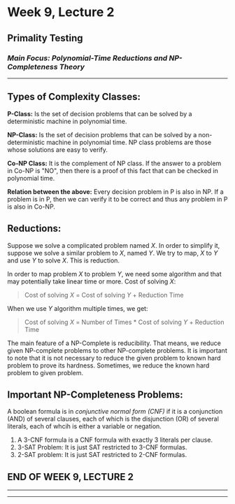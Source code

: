# **Week 9, Lecture 2**
## **Primality Testing**
### _**Main Focus:** Polynomial-Time Reductions and NP-Completeness Theory_
----

## **Types of Complexity Classes:**

**P-Class:** Is the set of decision problems that can be solved by a deterministic machine in polynomial time. 

**NP-Class:** Is the set of decision problems that can be solved by a non-deterministic machine in polynomial time. NP class problems are those whose solutions are easy to verify. 

**Co-NP Class:** It is the complement of NP class. If the answer to a problem in Co-NP is "NO", then there is a proof of this fact that can be checked in polynomial time. 

**Relation between the above:** 
Every decision problem in P is also in NP. If a problem is in P, then we can verify it to be correct and thus any problem in P is also in Co-NP. 

## **Reductions:** 
Suppose we solve a complicated problem named $X$. In order to simplify it, suppose we solve a similar problem to $X$, named $Y$. We try to map, $X$ to $Y$ and use $Y$ to solve $X$. This is reduction. 

In order to map problem $X$ to problem $Y$, we need some algorithm and that may potentially take linear time or more. Cost of solving $X$:
>Cost of solving $X$ = Cost of solving $Y$ + Reduction Time

When we use $Y$ algorithm multiple times, we get:
>Cost of solving $X$ = Number of Times * Cost of solving $Y$ + Reduction Time

The main feature of a NP-Complete is reducibility. That means, we reduce given NP-complete problems to other NP-complete problems. It is important to note that it is not necessary to reduce the given problem to known hard problem to prove its hardness. Sometimes, we reduce the known hard problem to given problem. 

## **Important NP-Completeness Problems:**
A boolean formula is in *conjunctive normal form (CNF)* if it is a conjunction (AND) of several clauses, each of which is the disjunction (OR) of several literals, each of whcih is either a variable or negation. 

1. A 3-CNF formula is a CNF formula with exactly 3 literals per clause. 
2. 3-SAT Problem: It is just SAT restricted to 3-CNF formulas.
3. 2-SAT problem: It is just SAT restricted to 2-CNF formulas. 


## **END OF WEEK 9, LECTURE 2**
-----
-----

